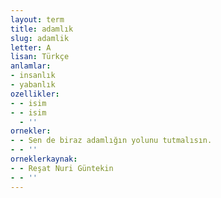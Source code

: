 ```yaml
---
layout: term
title: adamlık
slug: adamlik
letter: A
lisan: Türkçe
anlamlar:
- insanlık
- yabanlık
ozellikler:
- - isim
- - isim
  - ''
ornekler:
- - Sen de biraz adamlığın yolunu tutmalısın.
- - ''
orneklerkaynak:
- - Reşat Nuri Güntekin
- - ''
---
```


